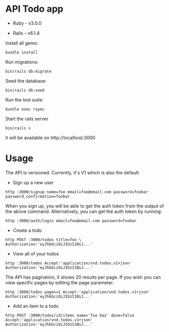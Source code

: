 # API Todo app

* Ruby - v3.0.0

* Rails - v6.1.4

Install all gems:
```
bundle install
```
Run migrations:
```
bin/rails db:migrate
```
Seed the database:
```
bin/rails db:seed
```
Run the test suite:
```
bundle exec rspec
```
Start the rails server
```
bin/rails s
```
it will be available on http://localhost:3000

# Usage

The API is versioned. Currently, it's V1 which is also the default.

* Sign up a new user

```
http :3000/signup name=foo email=foo@email.com password=foobar password_confirmation=foobar
```

When you sign up, you will be able to get the auth token from the output of the above command. Alternatively, you can get the auth token by running:

```
http :3000/auth/login email=foo@email.com password=foobar
```

* Create a todo
```
http POST :3000/todos title=foo \
Authorization:'eyJhbGciOiJIUzI1NiJ...'
```

* View all of your todos
```
http :3000/todos Accept:'application/vnd.todos.v1+json' Authorization:'eyJhbGciOiJIUzI1NiJ...'
```

The API has pagination, it shows 20 results per page. If you wish you can view specific pages by editing the page parameter.
```
http :3000/todos page==1 Accept:'application/vnd.todos.v1+json' Authorization:'eyJhbGciOiJIUzI1NiJ...'
```

* Add an item to a todo
```
http POST :3000/todos/id/items name='foo baz' done=false Accept:'application/vnd.todos.v1+json' Authorization:'eyJhbGciOiJIUzI1NiJ...'
```

